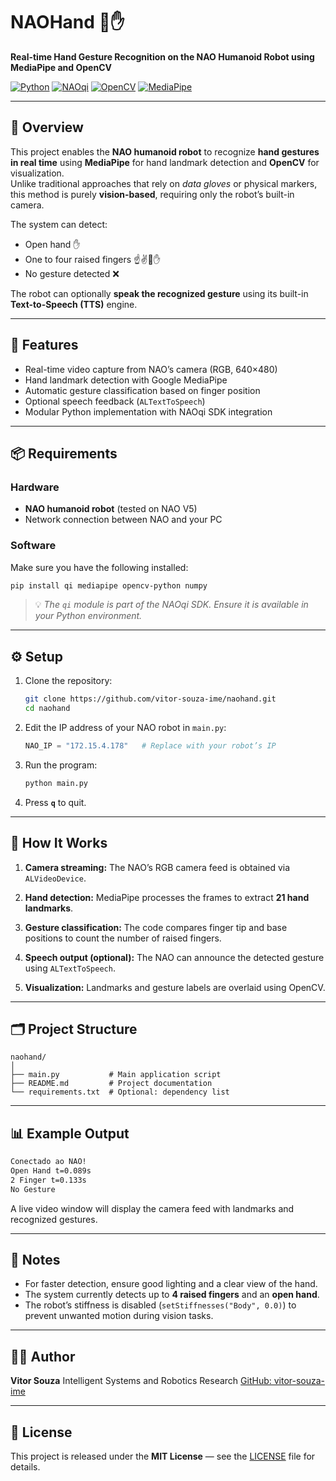 # NAOHand 🤖✋  
**Real-time Hand Gesture Recognition on the NAO Humanoid Robot using MediaPipe and OpenCV**

[![Python](https://img.shields.io/badge/Python-3.10+-blue.svg)](https://www.python.org/)
[![NAOqi](https://img.shields.io/badge/NAOqi-SDK-orange.svg)](https://developer.softbankrobotics.com/)
[![OpenCV](https://img.shields.io/badge/OpenCV-4.x-green.svg)](https://opencv.org/)
[![MediaPipe](https://img.shields.io/badge/MediaPipe-0.10+-brightgreen.svg)](https://developers.google.com/mediapipe)

---

## 🧩 Overview

This project enables the **NAO humanoid robot** to recognize **hand gestures in real time** using **MediaPipe** for hand landmark detection and **OpenCV** for visualization.  
Unlike traditional approaches that rely on *data gloves* or physical markers, this method is purely **vision-based**, requiring only the robot’s built-in camera.

The system can detect:
- Open hand ✋  
- One to four raised fingers ☝️✌️🤟✋  
- No gesture detected ❌  

The robot can optionally **speak the recognized gesture** using its built-in **Text-to-Speech (TTS)** engine.

---

## 🚀 Features
- Real-time video capture from NAO’s camera (RGB, 640×480)
- Hand landmark detection with Google MediaPipe
- Automatic gesture classification based on finger position
- Optional speech feedback (`ALTextToSpeech`)
- Modular Python implementation with NAOqi SDK integration

---

## 📦 Requirements

### Hardware
- **NAO humanoid robot** (tested on NAO V5)
- Network connection between NAO and your PC

### Software
Make sure you have the following installed:

```bash
pip install qi mediapipe opencv-python numpy
````

> 💡 *The `qi` module is part of the NAOqi SDK. Ensure it is available in your Python environment.*

---

## ⚙️ Setup

1. Clone the repository:

   ```bash
   git clone https://github.com/vitor-souza-ime/naohand.git
   cd naohand
   ```

2. Edit the IP address of your NAO robot in `main.py`:

   ```python
   NAO_IP = "172.15.4.178"   # Replace with your robot’s IP
   ```

3. Run the program:

   ```bash
   python main.py
   ```

4. Press **`q`** to quit.

---

## 🧠 How It Works

1. **Camera streaming:**
   The NAO’s RGB camera feed is obtained via `ALVideoDevice`.

2. **Hand detection:**
   MediaPipe processes the frames to extract **21 hand landmarks**.

3. **Gesture classification:**
   The code compares finger tip and base positions to count the number of raised fingers.

4. **Speech output (optional):**
   The NAO can announce the detected gesture using `ALTextToSpeech`.

5. **Visualization:**
   Landmarks and gesture labels are overlaid using OpenCV.

---

## 🗂️ Project Structure

```
naohand/
│
├── main.py           # Main application script
├── README.md         # Project documentation
└── requirements.txt  # Optional: dependency list
```

---

## 📊 Example Output

```bash
Conectado ao NAO!
Open Hand t=0.089s
2 Finger t=0.133s
No Gesture
```

A live video window will display the camera feed with landmarks and recognized gestures.

---

## 🧪 Notes

* For faster detection, ensure good lighting and a clear view of the hand.
* The system currently detects up to **4 raised fingers** and an **open hand**.
* The robot’s stiffness is disabled (`setStiffnesses("Body", 0.0)`) to prevent unwanted motion during vision tasks.

---

## 🧑‍💻 Author

**Vitor Souza**
Intelligent Systems and Robotics Research
[GitHub: vitor-souza-ime](https://github.com/vitor-souza-ime)

---

## 📝 License

This project is released under the **MIT License** — see the [LICENSE](LICENSE) file for details.

